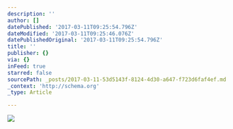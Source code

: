 ```yaml
---
description: ''
author: []
datePublished: '2017-03-11T09:25:54.796Z'
dateModified: '2017-03-11T09:25:46.076Z'
datePublishedOriginal: '2017-03-11T09:25:54.796Z'
title: ''
publisher: {}
via: {}
inFeed: true
starred: false
sourcePath: _posts/2017-03-11-53d5143f-8124-4d30-a647-f723d6faf4ef.md
_context: 'http://schema.org'
_type: Article

---
```

![](https://the-grid-user-content.s3-us-west-2.amazonaws.com/4ce6d09f-f014-4d94-a0d3-15cf962dc470.jpg)
